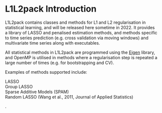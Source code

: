 # L1L2pack Introduction

L1L2pack contains classes and methods for L1 and L2 regularisation in statistical learning, and will be released here sometime in 2022.  It provides a library of LASSO and penalised estimation methods, and methods specific to time series prediction (e.g. cross validation via moving windows) and multivariate time series along with executables.  

All statistical methods in L1L2pack are programmed using the  [Eigen](https://eigen.tuxfamily.org/index.php?title=Main_Page) library, and OpenMP is utilised in methods where a regularisation step is repeated a large number of times (e.g. for bootstrapping and CV).

Examples of methods supported include:

LASSO<br>
Group LASSO<br>
Sparse Additive Models (SPAM)<br>
Random LASSO (Wang et al., 2011, Journal of Applied Statistics)<br>

.
